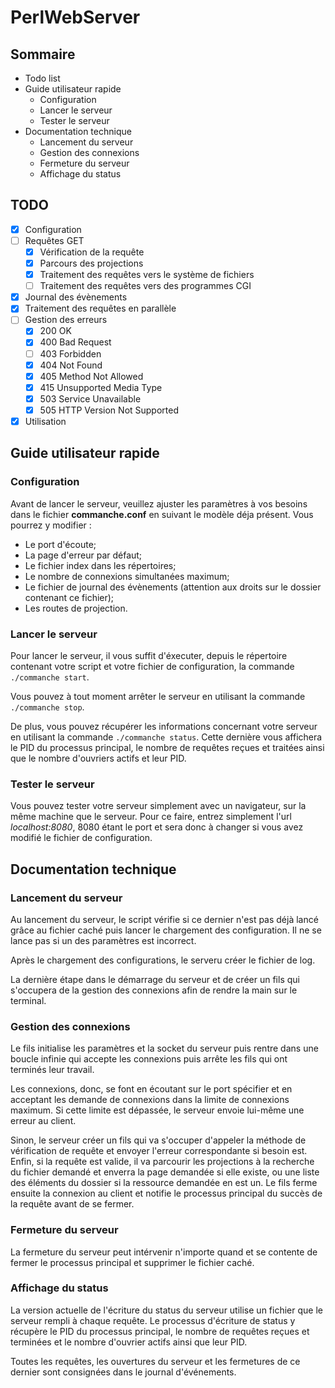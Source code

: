 # PerlWebServer

## Sommaire

  - Todo list
  - Guide utilisateur rapide
    - Configuration
    - Lancer le serveur
    - Tester le serveur
  - Documentation technique
    - Lancement du serveur
    - Gestion des connexions
    - Fermeture du serveur
    - Affichage du status

## TODO

- [x] Configuration
- [ ] Requêtes GET
  - [x] Vérification de la requête
  - [x] Parcours des projections
  - [x] Traitement des requêtes vers le système de fichiers
  - [ ] Traitement des requêtes vers des programmes CGI
- [x] Journal des évènements
- [x] Traitement des requêtes en parallèle
- [ ] Gestion des erreurs
  - [x] 200 OK
  - [x] 400 Bad Request
  - [ ] 403 Forbidden
  - [x] 404 Not Found
  - [x] 405 Method Not Allowed
  - [x] 415 Unsupported Media Type
  - [x] 503 Service Unavailable
  - [x] 505 HTTP Version Not Supported
- [x] Utilisation

## Guide utilisateur rapide

### Configuration

Avant de lancer le serveur, veuillez ajuster les paramètres à vos besoins dans le fichier **commanche.conf** en suivant le modèle déja présent. Vous pourrez y modifier :
  - Le port d'écoute;
  - La page d'erreur par défaut;
  - Le fichier index dans les répertoires;
  - Le nombre de connexions simultanées maximum;
  - Le fichier de journal des évènements (attention aux droits sur le dossier contenant ce fichier);
  - Les routes de projection.
  
### Lancer le serveur

Pour lancer le serveur, il vous suffit d'éxecuter, depuis le répertoire contenant votre script et votre fichier de configuration, la commande `./commanche start`.

Vous pouvez à tout moment arrêter le serveur en utilisant la commande `./commanche stop`.

De plus, vous pouvez récupérer les informations concernant votre serveur en utilisant la commande `./commanche status`. Cette dernière vous affichera le PID du processus principal, le nombre de requêtes reçues et traitées ainsi que le nombre d'ouvriers actifs et leur PID.

### Tester le serveur

Vous pouvez tester votre serveur simplement avec un navigateur, sur la même machine que le serveur. Pour ce faire, entrez simplement l'url *localhost:8080*, 8080 étant le port et sera donc à changer si vous avez modifié le fichier de configuration.  


## Documentation technique

### Lancement du serveur

Au lancement du serveur, le script vérifie si ce dernier n'est pas déjà lancé grâce au fichier caché puis lancer le chargement des configuration. Il ne se lance pas si un des paramètres est incorrect. 

Après le chargement des configurations, le serveru créer le fichier de log.

La dernière étape dans le démarrage du serveur et de créer un fils qui s'occupera de la gestion des connexions afin de rendre la main sur le terminal.

### Gestion des connexions

Le fils initialise les paramètres et la socket du serveur puis rentre dans une boucle infinie qui accepte les connexions puis arrête les fils qui ont terminés leur travail.

Les connexions, donc, se font en écoutant sur le port spécifier et en acceptant les demande de connexions dans la limite de connexions maximum. Si cette limite est dépassée, le serveur envoie lui-même une erreur au client.

Sinon, le serveur créer un fils qui va s'occuper d'appeler la méthode de vérification de requête et envoyer l'erreur correspondante si besoin est. Enfin, si la requête est valide, il va parcourir les projections à la recherche du fichier demandé et enverra la page demandée si elle existe, ou une liste des éléments du dossier si la ressource demandée en est un. Le fils ferme ensuite la connexion au client et notifie le processus principal du succès de la requête avant de se fermer.

### Fermeture du serveur

La fermeture du serveur peut intérvenir n'importe quand et se contente de fermer le processus principal et supprimer le fichier caché.

### Affichage du status

La version actuelle de l'écriture du status du serveur utilise un fichier que le serveur rempli à chaque requête. Le processus d'écriture de status y récupère le PID du processus principal, le nombre de requêtes reçues et terminées et le nombre d'ouvrier actifs ainsi que leur PID.


Toutes les requêtes, les ouvertures du serveur et les fermetures de ce dernier sont consignées dans le journal d'événements.
